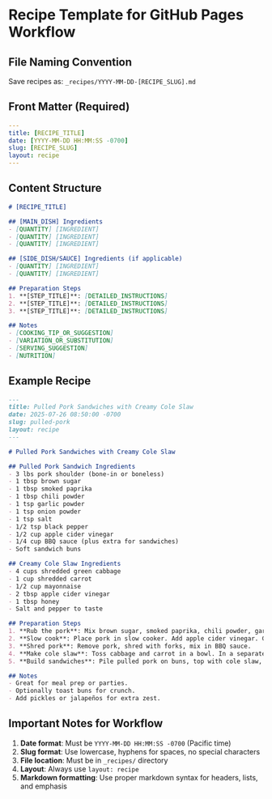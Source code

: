 # Recipe Template for GitHub Pages Workflow

## File Naming Convention
Save recipes as: `_recipes/YYYY-MM-DD-[RECIPE_SLUG].md`

## Front Matter (Required)
```yaml
---
title: [RECIPE_TITLE]
date: [YYYY-MM-DD HH:MM:SS -0700]
slug: [RECIPE_SLUG]
layout: recipe
---
```

## Content Structure
```markdown
# [RECIPE_TITLE]

## [MAIN_DISH] Ingredients
- [QUANTITY] [INGREDIENT]
- [QUANTITY] [INGREDIENT]
- [QUANTITY] [INGREDIENT]

## [SIDE_DISH/SAUCE] Ingredients (if applicable)
- [QUANTITY] [INGREDIENT]
- [QUANTITY] [INGREDIENT]

## Preparation Steps
1. **[STEP_TITLE]**: [DETAILED_INSTRUCTIONS]
2. **[STEP_TITLE]**: [DETAILED_INSTRUCTIONS]
3. **[STEP_TITLE]**: [DETAILED_INSTRUCTIONS]

## Notes
- [COOKING_TIP_OR_SUGGESTION]
- [VARIATION_OR_SUBSTITUTION]
- [SERVING_SUGGESTION]
- [NUTRITION]
```

## Example Recipe
```markdown
---
title: Pulled Pork Sandwiches with Creamy Cole Slaw
date: 2025-07-26 08:50:00 -0700
slug: pulled-pork
layout: recipe
---

# Pulled Pork Sandwiches with Creamy Cole Slaw

## Pulled Pork Sandwich Ingredients
- 3 lbs pork shoulder (bone-in or boneless)
- 1 tbsp brown sugar
- 1 tbsp smoked paprika
- 1 tbsp chili powder
- 1 tsp garlic powder
- 1 tsp onion powder
- 1 tsp salt
- 1/2 tsp black pepper
- 1/2 cup apple cider vinegar
- 1/4 cup BBQ sauce (plus extra for sandwiches)
- Soft sandwich buns

## Creamy Cole Slaw Ingredients
- 4 cups shredded green cabbage
- 1 cup shredded carrot
- 1/2 cup mayonnaise
- 2 tbsp apple cider vinegar
- 1 tbsp honey
- Salt and pepper to taste

## Preparation Steps
1. **Rub the pork**: Mix brown sugar, smoked paprika, chili powder, garlic powder, onion powder, salt, and pepper. Rub all over pork shoulder.
2. **Slow cook**: Place pork in slow cooker. Add apple cider vinegar. Cook on low for 8 hours or until pork is tender and shreddable.
3. **Shred pork**: Remove pork, shred with forks, mix in BBQ sauce.
4. **Make cole slaw**: Toss cabbage and carrot in a bowl. In a separate bowl, mix mayo, vinegar, honey, salt, and pepper. Combine with veggies.
5. **Build sandwiches**: Pile pulled pork on buns, top with cole slaw, and add extra BBQ sauce if desired.

## Notes
- Great for meal prep or parties.
- Optionally toast buns for crunch.
- Add pickles or jalapeños for extra zest.
```

## Important Notes for Workflow
1. **Date format**: Must be `YYYY-MM-DD HH:MM:SS -0700` (Pacific time)
2. **Slug format**: Use lowercase, hyphens for spaces, no special characters
3. **File location**: Must be in `_recipes/` directory
4. **Layout**: Always use `layout: recipe`
5. **Markdown formatting**: Use proper markdown syntax for headers, lists, and emphasis 